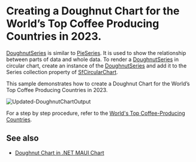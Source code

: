 # Creating a Doughnut Chart for the World’s Top Coffee Producing Countries in 2023.

[DoughnutSeries](https://help.syncfusion.com/cr/maui/Syncfusion.Maui.Charts.DoughnutSeries.html?tabs=tabid-1) is similar to [PieSeries](https://help.syncfusion.com/cr/maui/Syncfusion.Maui.Charts.PieSeries.html?tabs=tabid-1%2Ctabid-4%2Ctabid-6%2Ctabid-5%2Ctabid-8%2Ctabid-7). It is used to show the relationship between parts of data and whole data. To render a [DoughnutSeries](https://help.syncfusion.com/cr/maui/Syncfusion.Maui.Charts.DoughnutSeries.html?tabs=tabid-1) in circular chart, create an instance of the [DoughnutSeries](https://help.syncfusion.com/cr/maui/Syncfusion.Maui.Charts.DoughnutSeries.html?tabs=tabid-1) and add it to the Series collection property of [SfCircularChart](https://help.syncfusion.com/cr/maui/Syncfusion.Maui.Charts.SfCircularChart.html?tabs=tabid-1%2Ctabid-4%2Ctabid-6%2Ctabid-8%2Ctabid-10).

This sample demonstrates how to create a Doughnut Chart for the World’s Top Coffee Producing Countries in 2023.

![Updated-DoughnutChartOutput](https://github.com/SyncfusionExamples/How-to-create-a-Doughnut-Chart-for-the-World-s-Top-Coffee-Producing-Countries-in-2020/assets/105482474/068bf3cd-7d72-4caf-ae24-fb3f0b2988b9)

For a step by step procedure, refer to the [World's Top Coffee-Producing Countries](https://www.syncfusion.com/blogs/post/dotnet-maui-doughnut-chart-visualize-coffee-production.aspx).

## See also

* [Doughnut Chart in .NET MAUI Chart](https://help.syncfusion.com/maui/circular-charts/doughnutchart)
